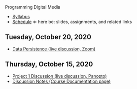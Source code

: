 Programming Digital Media

- [Syllabus](syllabus.md)
- [Schedule](schedule.md) &lArr; here be: slides, assignments, and related links

## Tuesday, October 20, 2020

- [Data Persistence (live discussion, Zoom)](https://rochester.zoom.us/j/95155140724)

## Thursday, October 15, 2020

- [Project 1 Discussion (live discussion, Panopto)](https://rochester.hosted.panopto.com/Panopto/Pages/Viewer.aspx?id=d656e5f6-f7b3-48cd-afd4-ac55015d8960)
- [Discussion Notes (Course Documentation page)](15-project-discussion/discussion-notes.md)

